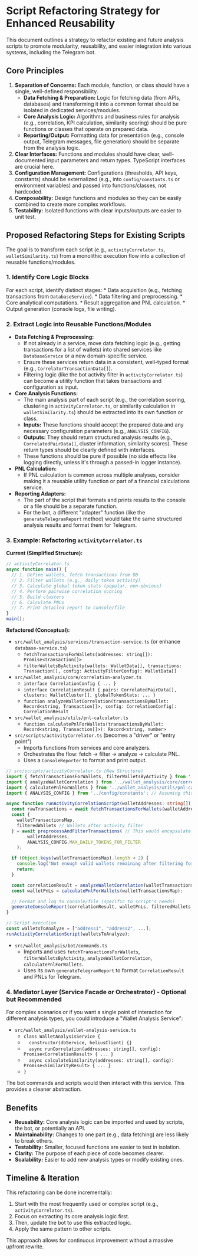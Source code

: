 # Script Refactoring Strategy for Enhanced Reusability

This document outlines a strategy to refactor existing and future analysis scripts to promote modularity, reusability, and easier integration into various systems, including the Telegram bot.

## Core Principles

1.  **Separation of Concerns:** Each module, function, or class should have a single, well-defined responsibility.
    *   **Data Fetching & Preparation:** Logic for fetching data (from APIs, databases) and transforming it into a common format should be isolated in dedicated services/modules.
    *   **Core Analysis Logic:** Algorithms and business rules for analysis (e.g., correlation, KPI calculation, similarity scoring) should be pure functions or classes that operate on prepared data.
    *   **Reporting/Output:** Formatting data for presentation (e.g., console output, Telegram messages, file generation) should be separate from the analysis logic.
2.  **Clear Interfaces:** Functions and modules should have clear, well-documented input parameters and return types. TypeScript interfaces are crucial here.
3.  **Configuration Management:** Configurations (thresholds, API keys, constants) should be externalized (e.g., into `config/constants.ts` or environment variables) and passed into functions/classes, not hardcoded.
4.  **Composability:** Design functions and modules so they can be easily combined to create more complex workflows.
5.  **Testability:** Isolated functions with clear inputs/outputs are easier to unit test.

## Proposed Refactoring Steps for Existing Scripts

The goal is to transform each script (e.g., `activityCorrelator.ts`, `walletSimilarity.ts`) from a monolithic execution flow into a collection of reusable functions/modules.

### 1. Identify Core Logic Blocks

For each script, identify distinct stages:
    *   Data acquisition (e.g., fetching transactions from `DatabaseService`).
    *   Data filtering and preprocessing.
    *   Core analytical computations.
    *   Result aggregation and PNL calculation.
    *   Output generation (console logs, file writing).

### 2. Extract Logic into Reusable Functions/Modules

*   **Data Fetching & Preprocessing:**
    *   If not already in a service, move data fetching logic (e.g., getting transactions for a list of wallets) into shared services like `DatabaseService` or a new domain-specific service.
    *   Ensure these services return data in a consistent, well-typed format (e.g., `CorrelatorTransactionData[]`).
    *   Filtering logic (like the bot activity filter in `activityCorrelator.ts`) can become a utility function that takes transactions and configuration as input.
*   **Core Analysis Functions:**
    *   The main analysis part of each script (e.g., the correlation scoring, clustering in `activityCorrelator.ts`, or similarity calculation in `walletSimilarity.ts`) should be extracted into its own function or class.
    *   **Inputs:** These functions should accept the prepared data and any necessary configuration parameters (e.g., `ANALYSIS_CONFIG`).
    *   **Outputs:** They should return structured analysis results (e.g., `CorrelatedPairData[]`, cluster information, similarity scores). These return types should be clearly defined with interfaces.
    *   These functions should be pure if possible (no side effects like logging directly, unless it's through a passed-in logger instance).
*   **PNL Calculation:**
    *   If PNL calculation is common across multiple analyses, consider making it a reusable utility function or part of a financial calculations service.
*   **Reporting Adapters:**
    *   The part of the script that formats and prints results to the console or a file should be a separate function.
    *   For the bot, a different "adapter" function (like the `generateTelegramReport` method) would take the same structured analysis results and format them for Telegram.

### 3. Example: Refactoring `activityCorrelator.ts`

**Current (Simplified Structure):**
```typescript
// activityCorrelator.ts
async function main() {
  // 1. Define wallets, fetch transactions from DB
  // 2. Filter wallets (e.g., daily token activity)
  // 3. Calculate global token stats (popular, non-obvious)
  // 4. Perform pairwise correlation scoring
  // 5. Build clusters
  // 6. Calculate PNLs
  // 7. Print detailed report to console/file
}
main();
```

**Refactored (Conceptual):**

*   `src/wallet_analysis/services/transaction-service.ts` (or enhance `database-service.ts`)
    *   `fetchTransactionsForWallets(addresses: string[]): Promise<Transaction[]>`
    *   `filterWalletsByActivity(wallets: WalletData[], transactions: Transaction[], config: ActivityFilterConfig): WalletData[]`
*   `src/wallet_analysis/core/correlation-analyzer.ts`
    *   `interface CorrelationConfig { ... }`
    *   `interface CorrelationResult { pairs: CorrelatedPairData[], clusters: WalletCluster[], globalTokenStats: ... }`
    *   `function analyzeWalletCorrelation(transactionsByWallet: Record<string, Transaction[]>, config: CorrelationConfig): CorrelationResult`
*   `src/wallet_analysis/utils/pnl-calculator.ts`
    *   `function calculatePnlForWallets(transactionsByWallet: Record<string, Transaction[]>): Record<string, number>`
*   `src/scripts/activityCorrelator.ts` (becomes a "driver" or "entry point")
    *   Imports functions from services and core analyzers.
    *   Orchestrates the flow: fetch -> filter -> analyze -> calculate PNL.
    *   Uses a `ConsoleReporter` to format and print output.
```typescript
// src/scripts/activityCorrelator.ts (New Structure)
import { fetchTransactionsForWallets, filterWalletsByActivity } from '../wallet_analysis/services/transaction-service';
import { analyzeWalletCorrelation } from '../wallet_analysis/core/correlation-analyzer';
import { calculatePnlForWallets } from '../wallet_analysis/utils/pnl-calculator';
import { ANALYSIS_CONFIG } from '../config/constants'; // Assuming this holds all relevant configs

async function runActivityCorrelationScript(walletAddresses: string[]) {
  const rawTransactions = await fetchTransactionsForWallets(walletAddresses, DEFAULT_RECENT_TRANSACTION_COUNT);
  const {
    walletTransactionsMap,
    filteredWallets // Wallets after activity filter
  } = await preprocessAndFilterTransactions( // This would encapsulate filtering and preparing map
        walletAddresses,
        ANALYSIS_CONFIG.MAX_DAILY_TOKENS_FOR_FILTER
    );

  if (Object.keys(walletTransactionsMap).length < 2) {
    console.log("Not enough valid wallets remaining after filtering for correlation.");
    return;
  }

  const correlationResult = analyzeWalletCorrelation(walletTransactionsMap, ANALYSIS_CONFIG);
  const walletPnLs = calculatePnlForWallets(walletTransactionsMap);

  // Format and log to console/file (specific to script's needs)
  generateConsoleReport(correlationResult, walletPnLs, filteredWallets.length);
}

// Script execution
const walletsToAnalyze = ["address1", "address2", ...];
runActivityCorrelationScript(walletsToAnalyze);
```

*   `src/wallet_analysis/bot/commands.ts`
    *   Imports and uses `fetchTransactionsForWallets`, `filterWalletsByActivity`, `analyzeWalletCorrelation`, `calculatePnlForWallets`.
    *   Uses its own `generateTelegramReport` to format `CorrelationResult` and PNLs for Telegram.

### 4. Mediator Layer (Service Facade or Orchestrator) - Optional but Recommended

For complex scenarios or if you want a single point of interaction for different analysis types, you could introduce a "Wallet Analysis Service":

*   `src/wallet_analysis/wallet-analysis-service.ts`
    *   `class WalletAnalysisService {`
    *   `  constructor(dbService, heliusClient) {}`
    *   `  async runCorrelation(addresses: string[], config): Promise<CorrelationResult> { ... }`
    *   `  async calculateSimilarity(addresses: string[], config): Promise<SimilarityResult> { ... }`
    *   `}`

The bot commands and scripts would then interact with this service. This provides a cleaner abstraction.

## Benefits

*   **Reusability:** Core analysis logic can be imported and used by scripts, the bot, or potentially an API.
*   **Maintainability:** Changes to one part (e.g., data fetching) are less likely to break others.
*   **Testability:** Smaller, focused functions are easier to test in isolation.
*   **Clarity:** The purpose of each piece of code becomes clearer.
*   **Scalability:** Easier to add new analysis types or modify existing ones.

## Timeline & Iteration

This refactoring can be done incrementally:
1.  Start with the most frequently used or complex script (e.g., `activityCorrelator.ts`).
2.  Focus on extracting its core analysis logic first.
3.  Then, update the bot to use this extracted logic.
4.  Apply the same pattern to other scripts.

This approach allows for continuous improvement without a massive upfront rewrite. 